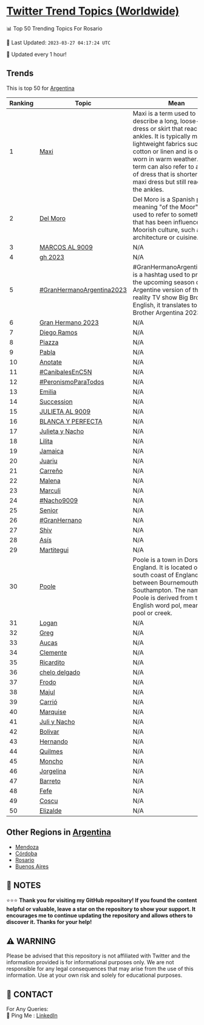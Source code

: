 [Twitter Trend Topics (Worldwide)](https://github.com/ErcinDedeoglu/Twitter-Trend-Topics)
==========


📊 Top 50 Trending Topics For Rosario

📆 Last Updated: `2023-03-27 04:17:24 UTC`

🔧 Updated every 1 hour!


## Trends

This is top 50 for [Argentina](</Argentina>)

| Ranking | Topic | Mean |
| ------- | ------------ | ------------ |
| 1 | [Maxi](http://twitter.com/search?q=Maxi) | Maxi is a term used to describe a long, loose-fitting dress or skirt that reaches the ankles. It is typically made of lightweight fabrics such as cotton or linen and is often worn in warm weather. The term can also refer to a style of dress that is shorter than a maxi dress but still reaches the ankles. |
| 2 | [Del Moro](http://twitter.com/search?q=Del+Moro) | Del Moro is a Spanish phrase meaning "of the Moor". It is used to refer to something that has been influenced by Moorish culture, such as architecture or cuisine. |
| 3 | [MARCOS AL 9009](http://twitter.com/search?q=MARCOS+AL+9009) | N/A |
| 4 | [gh 2023](http://twitter.com/search?q=gh+2023) | N/A |
| 5 | [#GranHermanoArgentina2023](http://twitter.com/search?q=%23GranHermanoArgentina2023) | #GranHermanoArgentina2023 is a hashtag used to promote the upcoming season of the Argentine version of the reality TV show Big Brother. In English, it translates to "Big Brother Argentina 2023". |
| 6 | [Gran Hermano 2023](http://twitter.com/search?q=Gran+Hermano+2023) | N/A |
| 7 | [Diego Ramos](http://twitter.com/search?q=Diego+Ramos) | N/A |
| 8 | [Piazza](http://twitter.com/search?q=Piazza) | N/A |
| 9 | [Pabla](http://twitter.com/search?q=Pabla) | N/A |
| 10 | [Anotate](http://twitter.com/search?q=Anotate) | N/A |
| 11 | [#CanibalesEnC5N](http://twitter.com/search?q=%23CanibalesEnC5N) | N/A |
| 12 | [#PeronismoParaTodos](http://twitter.com/search?q=%23PeronismoParaTodos) | N/A |
| 13 | [Emilia](http://twitter.com/search?q=Emilia) | N/A |
| 14 | [Succession](http://twitter.com/search?q=Succession) | N/A |
| 15 | [JULIETA AL 9009](http://twitter.com/search?q=JULIETA+AL+9009) | N/A |
| 16 | [BLANCA Y PERFECTA](http://twitter.com/search?q=BLANCA+Y+PERFECTA) | N/A |
| 17 | [Julieta y Nacho](http://twitter.com/search?q=Julieta+y+Nacho) | N/A |
| 18 | [Lilita](http://twitter.com/search?q=Lilita) | N/A |
| 19 | [Jamaica](http://twitter.com/search?q=Jamaica) | N/A |
| 20 | [Juariu](http://twitter.com/search?q=Juariu) | N/A |
| 21 | [Carreño](http://twitter.com/search?q=Carre%c3%b1o) | N/A |
| 22 | [Malena](http://twitter.com/search?q=Malena) | N/A |
| 23 | [Marculi](http://twitter.com/search?q=Marculi) | N/A |
| 24 | [#Nacho9009](http://twitter.com/search?q=%23Nacho9009) | N/A |
| 25 | [Senior](http://twitter.com/search?q=Senior) | N/A |
| 26 | [#GranHernano](http://twitter.com/search?q=%23GranHernano) | N/A |
| 27 | [Shiv](http://twitter.com/search?q=Shiv) | N/A |
| 28 | [Asís](http://twitter.com/search?q=As%c3%ads) | N/A |
| 29 | [Martitegui](http://twitter.com/search?q=Martitegui) | N/A |
| 30 | [Poole](http://twitter.com/search?q=Poole) | Poole is a town in Dorset, England. It is located on the south coast of England, between Bournemouth and Southampton. The name Poole is derived from the Old English word pol, meaning a pool or creek. |
| 31 | [Logan](http://twitter.com/search?q=Logan) | N/A |
| 32 | [Greg](http://twitter.com/search?q=Greg) | N/A |
| 33 | [Aucas](http://twitter.com/search?q=Aucas) | N/A |
| 34 | [Clemente](http://twitter.com/search?q=Clemente) | N/A |
| 35 | [Ricardito](http://twitter.com/search?q=Ricardito) | N/A |
| 36 | [chelo delgado](http://twitter.com/search?q=chelo+delgado) | N/A |
| 37 | [Frodo](http://twitter.com/search?q=Frodo) | N/A |
| 38 | [Majul](http://twitter.com/search?q=Majul) | N/A |
| 39 | [Carrió](http://twitter.com/search?q=Carri%c3%b3) | N/A |
| 40 | [Marquise](http://twitter.com/search?q=Marquise) | N/A |
| 41 | [Juli y Nacho](http://twitter.com/search?q=Juli+y+Nacho) | N/A |
| 42 | [Bolivar](http://twitter.com/search?q=Bolivar) | N/A |
| 43 | [Hernando](http://twitter.com/search?q=Hernando) | N/A |
| 44 | [Quilmes](http://twitter.com/search?q=Quilmes) | N/A |
| 45 | [Moncho](http://twitter.com/search?q=Moncho) | N/A |
| 46 | [Jorgelina](http://twitter.com/search?q=Jorgelina) | N/A |
| 47 | [Barreto](http://twitter.com/search?q=Barreto) | N/A |
| 48 | [Fefe](http://twitter.com/search?q=Fefe) | N/A |
| 49 | [Coscu](http://twitter.com/search?q=Coscu) | N/A |
| 50 | [Elizalde](http://twitter.com/search?q=Elizalde) | N/A |



## Other Regions in [Argentina](</Argentina>)

* [Mendoza](</Argentina/Mendoza.md>)
* [Córdoba](</Argentina/Córdoba.md>)
* [Rosario](</Argentina/Rosario.md>)
* [Buenos Aires](</Argentina/Buenos Aires.md>)



## 📝 NOTES

⭐⭐⭐ **Thank you for visiting my GitHub repository! If you found the content helpful or valuable, leave a star on the repository to show your support. It encourages me to continue updating the repository and allows others to discover it. Thanks for your help!**


## ⚠️ WARNING

Please be advised that this repository is not affiliated with Twitter and the information provided is for informational purposes only. We are not responsible for any legal consequences that may arise from the use of this information. Use at your own risk and solely for educational purposes.


## 📨 CONTACT

 For Any Queries:  
            🏓 Ping Me : [LinkedIn](https://www.linkedin.com/in/ercindedeoglu/)
